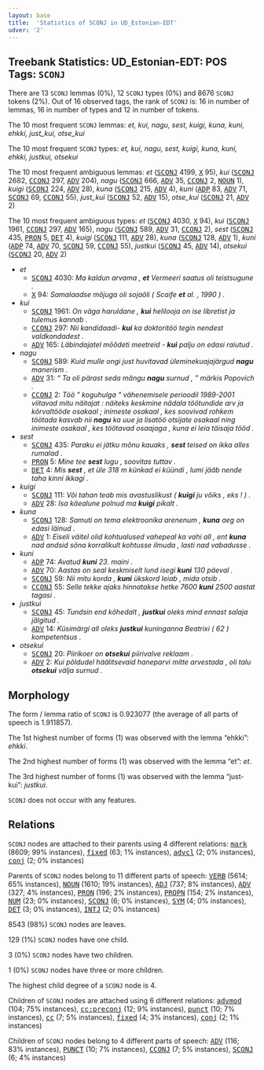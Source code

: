 ```yaml
---
layout: base
title:  'Statistics of SCONJ in UD_Estonian-EDT'
udver: '2'
---
```


## Treebank Statistics: UD_Estonian-EDT: POS Tags: `SCONJ`

There are 13 `SCONJ` lemmas (0%), 12 `SCONJ` types (0%) and 8676 `SCONJ` tokens (2%).
Out of 16 observed tags, the rank of `SCONJ` is: 16 in number of lemmas, 16 in number of types and 12 in number of tokens.

The 10 most frequent `SCONJ` lemmas: <em>et, kui, nagu, sest, kuigi, kuna, kuni, ehkki, just_kui, otse_kui</em>

The 10 most frequent `SCONJ` types:  <em>et, kui, nagu, sest, kuigi, kuna, kuni, ehkki, justkui, otsekui</em>

The 10 most frequent ambiguous lemmas: <em>et</em> (<tt><a href="et_edt-pos-SCONJ.html">SCONJ</a></tt> 4199, <tt><a href="et_edt-pos-X.html">X</a></tt> 95), <em>kui</em> (<tt><a href="et_edt-pos-SCONJ.html">SCONJ</a></tt> 2682, <tt><a href="et_edt-pos-CCONJ.html">CCONJ</a></tt> 297, <tt><a href="et_edt-pos-ADV.html">ADV</a></tt> 204), <em>nagu</em> (<tt><a href="et_edt-pos-SCONJ.html">SCONJ</a></tt> 666, <tt><a href="et_edt-pos-ADV.html">ADV</a></tt> 35, <tt><a href="et_edt-pos-CCONJ.html">CCONJ</a></tt> 2, <tt><a href="et_edt-pos-NOUN.html">NOUN</a></tt> 1), <em>kuigi</em> (<tt><a href="et_edt-pos-SCONJ.html">SCONJ</a></tt> 224, <tt><a href="et_edt-pos-ADV.html">ADV</a></tt> 28), <em>kuna</em> (<tt><a href="et_edt-pos-SCONJ.html">SCONJ</a></tt> 215, <tt><a href="et_edt-pos-ADV.html">ADV</a></tt> 4), <em>kuni</em> (<tt><a href="et_edt-pos-ADP.html">ADP</a></tt> 83, <tt><a href="et_edt-pos-ADV.html">ADV</a></tt> 71, <tt><a href="et_edt-pos-SCONJ.html">SCONJ</a></tt> 69, <tt><a href="et_edt-pos-CCONJ.html">CCONJ</a></tt> 55), <em>just_kui</em> (<tt><a href="et_edt-pos-SCONJ.html">SCONJ</a></tt> 52, <tt><a href="et_edt-pos-ADV.html">ADV</a></tt> 15), <em>otse_kui</em> (<tt><a href="et_edt-pos-SCONJ.html">SCONJ</a></tt> 21, <tt><a href="et_edt-pos-ADV.html">ADV</a></tt> 2)

The 10 most frequent ambiguous types:  <em>et</em> (<tt><a href="et_edt-pos-SCONJ.html">SCONJ</a></tt> 4030, <tt><a href="et_edt-pos-X.html">X</a></tt> 94), <em>kui</em> (<tt><a href="et_edt-pos-SCONJ.html">SCONJ</a></tt> 1961, <tt><a href="et_edt-pos-CCONJ.html">CCONJ</a></tt> 297, <tt><a href="et_edt-pos-ADV.html">ADV</a></tt> 165), <em>nagu</em> (<tt><a href="et_edt-pos-SCONJ.html">SCONJ</a></tt> 589, <tt><a href="et_edt-pos-ADV.html">ADV</a></tt> 31, <tt><a href="et_edt-pos-CCONJ.html">CCONJ</a></tt> 2), <em>sest</em> (<tt><a href="et_edt-pos-SCONJ.html">SCONJ</a></tt> 435, <tt><a href="et_edt-pos-PRON.html">PRON</a></tt> 5, <tt><a href="et_edt-pos-DET.html">DET</a></tt> 4), <em>kuigi</em> (<tt><a href="et_edt-pos-SCONJ.html">SCONJ</a></tt> 111, <tt><a href="et_edt-pos-ADV.html">ADV</a></tt> 28), <em>kuna</em> (<tt><a href="et_edt-pos-SCONJ.html">SCONJ</a></tt> 128, <tt><a href="et_edt-pos-ADV.html">ADV</a></tt> 1), <em>kuni</em> (<tt><a href="et_edt-pos-ADP.html">ADP</a></tt> 74, <tt><a href="et_edt-pos-ADV.html">ADV</a></tt> 70, <tt><a href="et_edt-pos-SCONJ.html">SCONJ</a></tt> 59, <tt><a href="et_edt-pos-CCONJ.html">CCONJ</a></tt> 55), <em>justkui</em> (<tt><a href="et_edt-pos-SCONJ.html">SCONJ</a></tt> 45, <tt><a href="et_edt-pos-ADV.html">ADV</a></tt> 14), <em>otsekui</em> (<tt><a href="et_edt-pos-SCONJ.html">SCONJ</a></tt> 20, <tt><a href="et_edt-pos-ADV.html">ADV</a></tt> 2)


* <em>et</em>
  * <tt><a href="et_edt-pos-SCONJ.html">SCONJ</a></tt> 4030: <em>Ma kaldun arvama , <b>et</b> Vermeeri saatus oli teistsugune .</em>
  * <tt><a href="et_edt-pos-X.html">X</a></tt> 94: <em>Samalaadse mõjuga oli sojaõli ( Scaife <b>et</b> al. , 1990 ) .</em>
* <em>kui</em>
  * <tt><a href="et_edt-pos-SCONJ.html">SCONJ</a></tt> 1961: <em>On väga haruldane , <b>kui</b> helilooja on ise libretist ja tulemus kannab .</em>
  * <tt><a href="et_edt-pos-CCONJ.html">CCONJ</a></tt> 297: <em>Nii kandidaadi- <b>kui</b> ka doktoritöö tegin nendest valdkondadest .</em>
  * <tt><a href="et_edt-pos-ADV.html">ADV</a></tt> 165: <em>Läbindajatel mõõdeti meetreid - <b>kui</b> palju on edasi raiutud .</em>
* <em>nagu</em>
  * <tt><a href="et_edt-pos-SCONJ.html">SCONJ</a></tt> 589: <em>Kuid mulle ongi just huvitavad üleminekuajajärgud <b>nagu</b> manerism .</em>
  * <tt><a href="et_edt-pos-ADV.html">ADV</a></tt> 31: <em>“ Ta oli pärast seda mängu <b>nagu</b> surnud , ” märkis Popovich .</em>
  * <tt><a href="et_edt-pos-CCONJ.html">CCONJ</a></tt> 2: <em>Töö " koguhulga " vähenemisele perioodil 1989-2001 viitavad mitu näitajat : näiteks keskmine nädala töötundide arv ja kõrvaltööde osakaal ; inimeste osakaal , kes soovivad rohkem töötada kasvab nii <b>nagu</b> ka uue ja lisatöö otsijate osakaal ning inimeste osakaal , kes töötavad osaajaga , kuna ei leia täisaja tööd .</em>
* <em>sest</em>
  * <tt><a href="et_edt-pos-SCONJ.html">SCONJ</a></tt> 435: <em>Paraku ei jätku mõnu kauaks , <b>sest</b> teised on ikka alles rumalad .</em>
  * <tt><a href="et_edt-pos-PRON.html">PRON</a></tt> 5: <em>Mine tee <b>sest</b> lugu , soovitas tuttav .</em>
  * <tt><a href="et_edt-pos-DET.html">DET</a></tt> 4: <em>Mis <b>sest</b> , et üle 318 m künkad ei küündi , lumi jääb nende taha kinni ikkagi .</em>
* <em>kuigi</em>
  * <tt><a href="et_edt-pos-SCONJ.html">SCONJ</a></tt> 111: <em>Või tahan teab mis avastuslikust ( <b>kuigi</b> ju võiks , eks ! ) .</em>
  * <tt><a href="et_edt-pos-ADV.html">ADV</a></tt> 28: <em>Isa käealune polnud ma <b>kuigi</b> pikalt .</em>
* <em>kuna</em>
  * <tt><a href="et_edt-pos-SCONJ.html">SCONJ</a></tt> 128: <em>Samuti on tema elektroonika arenenum , <b>kuna</b> aeg on edasi läinud .</em>
  * <tt><a href="et_edt-pos-ADV.html">ADV</a></tt> 1: <em>Eiseli väitel olid kohtualused vahepeal ka vahi all , ent <b>kuna</b> nad andsid sõna korralikult kohtusse ilmuda , lasti nad vabadusse .</em>
* <em>kuni</em>
  * <tt><a href="et_edt-pos-ADP.html">ADP</a></tt> 74: <em>Avatud <b>kuni</b> 23. maini .</em>
  * <tt><a href="et_edt-pos-ADV.html">ADV</a></tt> 70: <em>Aastas on seal keskmiselt lund isegi <b>kuni</b> 130 päeval .</em>
  * <tt><a href="et_edt-pos-SCONJ.html">SCONJ</a></tt> 59: <em>Nii mitu korda , <b>kuni</b> ükskord leiab , mida otsib .</em>
  * <tt><a href="et_edt-pos-CCONJ.html">CCONJ</a></tt> 55: <em>Selle tekke ajaks hinnatakse hetke 7600 <b>kuni</b> 2500 aastat tagasi .</em>
* <em>justkui</em>
  * <tt><a href="et_edt-pos-SCONJ.html">SCONJ</a></tt> 45: <em>Tundsin end kõhedalt , <b>justkui</b> oleks mind ennast salaja jälgitud .</em>
  * <tt><a href="et_edt-pos-ADV.html">ADV</a></tt> 14: <em>Küsimärgi all oleks <b>justkui</b> kuninganna Beatrixi ( 62 ) kompetentsus .</em>
* <em>otsekui</em>
  * <tt><a href="et_edt-pos-SCONJ.html">SCONJ</a></tt> 20: <em>Piirikoer on <b>otsekui</b> piirivalve reklaam .</em>
  * <tt><a href="et_edt-pos-ADV.html">ADV</a></tt> 2: <em>Kui põldudel häälitsevaid haneparvi mitte arvestada , oli talu <b>otsekui</b> välja surnud .</em>

## Morphology

The form / lemma ratio of `SCONJ` is 0.923077 (the average of all parts of speech is 1.911857).

The 1st highest number of forms (1) was observed with the lemma “ehkki”: <em>ehkki</em>.

The 2nd highest number of forms (1) was observed with the lemma “et”: <em>et</em>.

The 3rd highest number of forms (1) was observed with the lemma “just-kui”: <em>justkui</em>.

`SCONJ` does not occur with any features.


## Relations

`SCONJ` nodes are attached to their parents using 4 different relations: <tt><a href="et_edt-dep-mark.html">mark</a></tt> (8609; 99% instances), <tt><a href="et_edt-dep-fixed.html">fixed</a></tt> (63; 1% instances), <tt><a href="et_edt-dep-advcl.html">advcl</a></tt> (2; 0% instances), <tt><a href="et_edt-dep-conj.html">conj</a></tt> (2; 0% instances)

Parents of `SCONJ` nodes belong to 11 different parts of speech: <tt><a href="et_edt-pos-VERB.html">VERB</a></tt> (5614; 65% instances), <tt><a href="et_edt-pos-NOUN.html">NOUN</a></tt> (1610; 19% instances), <tt><a href="et_edt-pos-ADJ.html">ADJ</a></tt> (737; 8% instances), <tt><a href="et_edt-pos-ADV.html">ADV</a></tt> (327; 4% instances), <tt><a href="et_edt-pos-PRON.html">PRON</a></tt> (196; 2% instances), <tt><a href="et_edt-pos-PROPN.html">PROPN</a></tt> (154; 2% instances), <tt><a href="et_edt-pos-NUM.html">NUM</a></tt> (23; 0% instances), <tt><a href="et_edt-pos-SCONJ.html">SCONJ</a></tt> (6; 0% instances), <tt><a href="et_edt-pos-SYM.html">SYM</a></tt> (4; 0% instances), <tt><a href="et_edt-pos-DET.html">DET</a></tt> (3; 0% instances), <tt><a href="et_edt-pos-INTJ.html">INTJ</a></tt> (2; 0% instances)

8543 (98%) `SCONJ` nodes are leaves.

129 (1%) `SCONJ` nodes have one child.

3 (0%) `SCONJ` nodes have two children.

1 (0%) `SCONJ` nodes have three or more children.

The highest child degree of a `SCONJ` node is 4.

Children of `SCONJ` nodes are attached using 6 different relations: <tt><a href="et_edt-dep-advmod.html">advmod</a></tt> (104; 75% instances), <tt><a href="et_edt-dep-cc-preconj.html">cc:preconj</a></tt> (12; 9% instances), <tt><a href="et_edt-dep-punct.html">punct</a></tt> (10; 7% instances), <tt><a href="et_edt-dep-cc.html">cc</a></tt> (7; 5% instances), <tt><a href="et_edt-dep-fixed.html">fixed</a></tt> (4; 3% instances), <tt><a href="et_edt-dep-conj.html">conj</a></tt> (2; 1% instances)

Children of `SCONJ` nodes belong to 4 different parts of speech: <tt><a href="et_edt-pos-ADV.html">ADV</a></tt> (116; 83% instances), <tt><a href="et_edt-pos-PUNCT.html">PUNCT</a></tt> (10; 7% instances), <tt><a href="et_edt-pos-CCONJ.html">CCONJ</a></tt> (7; 5% instances), <tt><a href="et_edt-pos-SCONJ.html">SCONJ</a></tt> (6; 4% instances)

